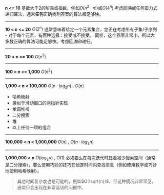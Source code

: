 **n <= 10**
基数大于2的阶乘或指数，例如$O(n^2\cdot n!)$或$O(4^n)$
考虑回溯或任何蛮力式递归算法，通常**任何**正确找到答案的算法都足够快。

---
**10 < n <= 20**
$O(2^n)$
通常意味着给定一个元素集合，您正在考虑所有子集/子序列 - 对于每个元素，有两种选择：接受或不接受。
同样，这个界限非常小，所以大多数正确的算法可能足够快。考虑回溯和递归。

---
**20 < n <= 100**
$O(n^3)$

---
**100 < n <= 1,000**
$O(n^2)$

---
**1,000 < n < 100,000**
$O(n\cdot log_2n)$ , $O(n)$

- 哈希映射
- 类似于滑动窗口的两指针实现
- 单调堆栈
- 二分搜索
- 堆
- 以上任何一项的组合

---
**100,000 < n < 1,000,000**
$O(n)$ , $O(n\cdot log_2n)$

---
**1,000,000 < n**
$O(log_2n)$ , $O(1)$
必须要么在每次迭代时显着减少搜索空间（通常是二分搜索），要么使用巧妙的技巧在恒定时间内查找信息（例如使用数学或巧妙地使用哈希映射）。
> 其他时间复杂度也是可能的，例如$O(\sqrt{n})$，但这种情况非常罕见，通常只会出现在非常高级的问题中。
